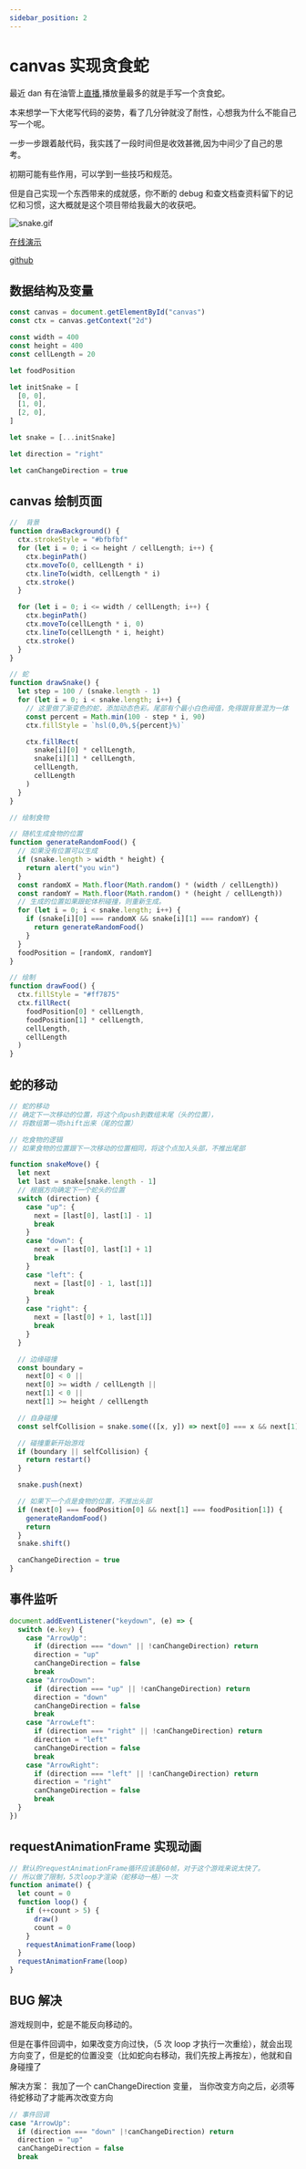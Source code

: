 ```yaml
---
sidebar_position: 2
---
```


# canvas 实现贪食蛇

最近 dan 有在油管上[直播](https://www.youtube.com/c/DanAbramov8),播放量最多的就是手写一个贪食蛇。

本来想学一下大佬写代码的姿势，看了几分钟就没了耐性，心想我为什么不能自己写一个呢。

一步一步跟着敲代码，我实践了一段时间但是收效甚微,因为中间少了自己的思考。

初期可能有些作用，可以学到一些技巧和规范。

但是自己实现一个东西带来的成就感，你不断的 debug 和查文档查资料留下的记忆和习惯，这大概就是这个项目带给我最大的收获吧。

![snake.gif](https://p1-juejin.byteimg.com/tos-cn-i-k3u1fbpfcp/886f0a556b4d4ddda96aad77c72d6283~tplv-k3u1fbpfcp-watermark.image?)

[在线演示](https://cyhfe.github.io/snake/)

[github](https://github.com/cyhfe/snake)

## 数据结构及变量

```js
const canvas = document.getElementById("canvas")
const ctx = canvas.getContext("2d")

const width = 400
const height = 400
const cellLength = 20

let foodPosition

let initSnake = [
  [0, 0],
  [1, 0],
  [2, 0],
]

let snake = [...initSnake]

let direction = "right"

let canChangeDirection = true
```

## canvas 绘制页面

```js
//  背景
function drawBackground() {
  ctx.strokeStyle = "#bfbfbf"
  for (let i = 0; i <= height / cellLength; i++) {
    ctx.beginPath()
    ctx.moveTo(0, cellLength * i)
    ctx.lineTo(width, cellLength * i)
    ctx.stroke()
  }

  for (let i = 0; i <= width / cellLength; i++) {
    ctx.beginPath()
    ctx.moveTo(cellLength * i, 0)
    ctx.lineTo(cellLength * i, height)
    ctx.stroke()
  }
}

// 蛇
function drawSnake() {
  let step = 100 / (snake.length - 1)
  for (let i = 0; i < snake.length; i++) {
    // 这里做了渐变色的蛇，添加动态色彩。尾部有个最小白色阀值，免得跟背景混为一体
    const percent = Math.min(100 - step * i, 90)
    ctx.fillStyle = `hsl(0,0%,${percent}%)`

    ctx.fillRect(
      snake[i][0] * cellLength,
      snake[i][1] * cellLength,
      cellLength,
      cellLength
    )
  }
}

// 绘制食物

// 随机生成食物的位置
function generateRandomFood() {
  // 如果没有位置可以生成
  if (snake.length > width * height) {
    return alert("you win")
  }
  const randomX = Math.floor(Math.random() * (width / cellLength))
  const randomY = Math.floor(Math.random() * (height / cellLength))
  // 生成的位置如果跟蛇体积碰撞，则重新生成。
  for (let i = 0; i < snake.length; i++) {
    if (snake[i][0] === randomX && snake[i][1] === randomY) {
      return generateRandomFood()
    }
  }
  foodPosition = [randomX, randomY]
}

// 绘制
function drawFood() {
  ctx.fillStyle = "#ff7875"
  ctx.fillRect(
    foodPosition[0] * cellLength,
    foodPosition[1] * cellLength,
    cellLength,
    cellLength
  )
}
```

## 蛇的移动

```js
// 蛇的移动
// 确定下一次移动的位置，将这个点push到数组末尾（头的位置），
// 将数组第一项shift出来（尾的位置）

// 吃食物的逻辑
// 如果食物的位置跟下一次移动的位置相同，将这个点加入头部，不推出尾部

function snakeMove() {
  let next
  let last = snake[snake.length - 1]
  // 根据方向确定下一个蛇头的位置
  switch (direction) {
    case "up": {
      next = [last[0], last[1] - 1]
      break
    }
    case "down": {
      next = [last[0], last[1] + 1]
      break
    }
    case "left": {
      next = [last[0] - 1, last[1]]
      break
    }
    case "right": {
      next = [last[0] + 1, last[1]]
      break
    }
  }

  // 边缘碰撞
  const boundary =
    next[0] < 0 ||
    next[0] >= width / cellLength ||
    next[1] < 0 ||
    next[1] >= height / cellLength

  // 自身碰撞
  const selfCollision = snake.some(([x, y]) => next[0] === x && next[1] === y)

  // 碰撞重新开始游戏
  if (boundary || selfCollision) {
    return restart()
  }

  snake.push(next)

  // 如果下一个点是食物的位置，不推出头部
  if (next[0] === foodPosition[0] && next[1] === foodPosition[1]) {
    generateRandomFood()
    return
  }
  snake.shift()

  canChangeDirection = true
}
```

## 事件监听

```js
document.addEventListener("keydown", (e) => {
  switch (e.key) {
    case "ArrowUp":
      if (direction === "down" || !canChangeDirection) return
      direction = "up"
      canChangeDirection = false
      break
    case "ArrowDown":
      if (direction === "up" || !canChangeDirection) return
      direction = "down"
      canChangeDirection = false
      break
    case "ArrowLeft":
      if (direction === "right" || !canChangeDirection) return
      direction = "left"
      canChangeDirection = false
      break
    case "ArrowRight":
      if (direction === "left" || !canChangeDirection) return
      direction = "right"
      canChangeDirection = false
      break
  }
})
```

## requestAnimationFrame 实现动画

```js
// 默认的requestAnimationFrame循环应该是60帧，对于这个游戏来说太快了。
// 所以做了限制，5次loop才渲染（蛇移动一格）一次
function animate() {
  let count = 0
  function loop() {
    if (++count > 5) {
      draw()
      count = 0
    }
    requestAnimationFrame(loop)
  }
  requestAnimationFrame(loop)
}
```

## BUG 解决

游戏规则中，蛇是不能反向移动的。

但是在事件回调中，如果改变方向过快，（5 次 loop 才执行一次重绘），就会出现方向变了，但是蛇的位置没变（比如蛇向右移动，我们先按上再按左），他就和自身碰撞了

解决方案：
我加了一个 canChangeDirection 变量，
当你改变方向之后，必须等待蛇移动了才能再次改变方向

```js
// 事件回调
case "ArrowUp":
  if (direction === "down" |!canChangeDirection) return
  direction = "up"
  canChangeDirection = false
  break
```

